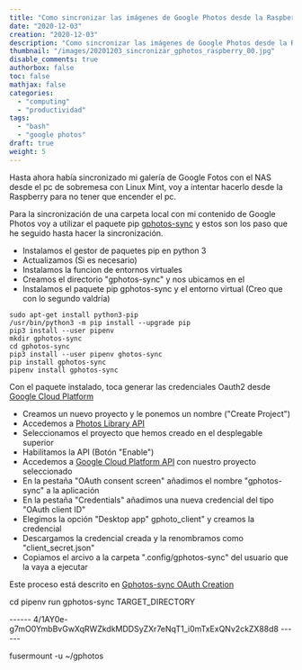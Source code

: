 ```yaml
---
title: "Como sincronizar las imágenes de Google Photos desde la Raspberry"
date: "2020-12-03"
creation: "2020-12-03"
description: "Como sincronizar las imágenes de Google Photos desde la Raspberry"
thumbnail: "/images/20201203_sincronizar_gphotos_raspberry_00.jpg"
disable_comments: true
authorbox: false
toc: false
mathjax: false
categories:
  - "computing"
  - "productividad"
tags:
  - "bash"
  - "google photos"
draft: true
weight: 5
---
```

Hasta ahora había sincronizado mi galería de Google Fotos con el NAS desde el pc de sobremesa con Linux Mint, voy a intentar hacerlo desde la Raspberry para no tener que encender el pc.
<!--more-->
Para la sincronización de una carpeta local con mi contenido de Google Photos voy a utilizar el paquete pip [gphotos-sync] y estos son los paso que he seguido hasta hacer la sincronización.

* Instalamos el gestor de paquetes pip en python 3
* Actualizamos (Si es necesario)
* Instalamos la funcion de entornos virtuales
* Creamos el directorio "gphotos-sync" y nos ubicamos en el
* Instalamos el paquete pip gphotos-sync y el entorno virtual (Creo que con lo segundo valdría)

```
sudo apt-get install python3-pip
/usr/bin/python3 -m pip install --upgrade pip
pip3 install --user pipenv 
mkdir gphotos-sync 
cd gphotos-sync
pip3 install --user pipenv ghotos-sync 
pip install gphotos-sync
pipenv install gphotos-sync
```

Con el paquete instalado, toca generar las credenciales Oauth2 desde [Google Cloud Platform]

* Creamos un nuevo proyecto y le ponemos un nombre ("Create Project")
* Accedemos a [Photos Library API]
* Seleccionamos el proyecto que hemos creado en el desplegable superior
* Habilitamos la API (Botón "Enable")
* Accedemos a [Google Cloud Platform API] con nuestro proyecto seleccionado
* En la pestaña "OAuth consent screen" añadimos el nombre "gphotos-sync" a la aplicación
* En la pestaña "Credentials" añadimos una nueva credencial del tipo "OAuth client ID"
* Elegimos la opción "Desktop app" gphoto_client" y creamos la credencial
* Descargamos la credencial creada y la renombramos como "client_secret.json"
* Copiamos el arcivo a la carpeta ".config/gphotos-sync" del usuario que la vaya a ejecutar

Este proceso está descrito en [Gphotos-sync OAuth Creation]


cd <installed directory>
pipenv run gphotos-sync TARGET_DIRECTORY

------ 4/1AY0e-g7mO0YmbBvGwXqRWZkdkMDDSyZXr7eNqT1_i0mTxExQNv2ckZX88d8 ------

fusermount -u ~/gphotos

[Google Cloud Platform]: https://console.cloud.google.com/cloud-resource-manager
[Google Cloud Platform API]: https://console.cloud.google.com/apis/dashboard
[gphotos-sync]: ttps://pypi.org/project/gphotos-sync/
[Gphotos-sync OAuth Creation]: https://docs.google.com/document/d/1ck1679H8ifmZ_4eVbDeD_-jezIcZ-j6MlaNaeQiz7y0/edit?usp=sharing 
[Photos Library API]: https://console.cloud.google.com/marketplace/product/google/photoslibrary.googleapis.com


[Image-01]: /images/20201203_sincronizar_gphotos_raspberry_01.jpg
